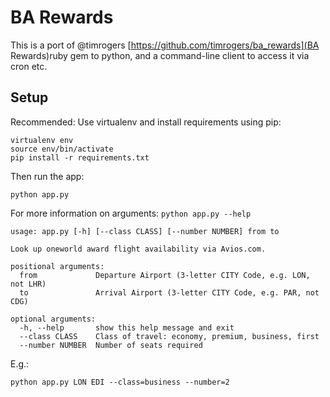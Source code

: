 # BA Rewards

This is a port of @timrogers [https://github.com/timrogers/ba_rewards](BA Rewards)ruby gem to python, and a command-line client to access it via cron etc.

## Setup

Recommended: Use virtualenv and install requirements using pip:

    virtualenv env
    source env/bin/activate
    pip install -r requirements.txt

Then run the app:

    python app.py


For more information on arguments: `python app.py --help`


    usage: app.py [-h] [--class CLASS] [--number NUMBER] from to

    Look up oneworld award flight availability via Avios.com.

    positional arguments:
      from             Departure Airport (3-letter CITY Code, e.g. LON, not LHR)
      to               Arrival Airport (3-letter CITY Code, e.g. PAR, not CDG)

    optional arguments:
      -h, --help       show this help message and exit
      --class CLASS    Class of travel: economy, premium, business, first
      --number NUMBER  Number of seats required

E.g.:

    python app.py LON EDI --class=business --number=2

